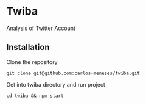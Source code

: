# Twiba

Analysis of Twitter Account

## Installation

Clone the repository

`git clone git@github.com:carlos-meneses/twiba.git`

Get into twiba directory and run project

`cd twiba && npm start`

